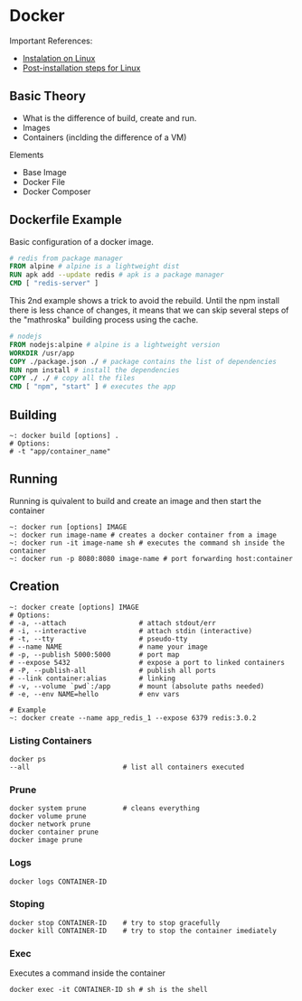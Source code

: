 # Docker

Important References:
- [Instalation on Linux](https://medium.com/@Grigorkh/how-to-install-docker-on-ubuntu-19-04-7ccfeda5935)
- [Post-installation steps for Linux](https://docs.docker.com/install/linux/linux-postinstall/)

## Basic Theory
- What is the difference of build, create and run.
- Images
- Containers (inclding the difference of a VM)

Elements
- Base Image
- Docker File
- Docker Composer


## Dockerfile Example

Basic configuration of a docker image.

```dockerfile
# redis from package manager
FROM alpine # alpine is a lightweight dist
RUN apk add --update redis # apk is a package manager
CMD [ "redis-server" ]
```

This 2nd example shows a trick to avoid the rebuild. Until the npm install there is less chance of changes, it means that we can skip several steps of the "mathroska" building process using the cache.

```dockerfile
# nodejs 
FROM nodejs:alpine # alpine is a lightweight version
WORKDIR /usr/app
COPY ./package.json ./ # package contains the list of dependencies
RUN npm install # install the dependencies
COPY ./ ./ # copy all the files
CMD [ "npm", "start" ] # executes the app
```

## Building

```shell
~: docker build [options] .
# Options:
# -t "app/container_name"
```

## Running
Running is quivalent to build and create an image and then start the container
```shell
~: docker run [options] IMAGE
~: docker run image-name # creates a docker container from a image
~: docker run -it image-name sh # executes the command sh inside the container
~: docker run -p 8080:8080 image-name # port forwarding host:container
```

## Creation

```shell
~: docker create [options] IMAGE
# Options:
# -a, --attach               	# attach stdout/err
# -i, --interactive          	# attach stdin (interactive)
# -t, --tty                  	# pseudo-tty
# --name NAME            		# name your image
# -p, --publish 5000:5000    	# port map
# --expose 5432          		# expose a port to linked containers
# -P, --publish-all          	# publish all ports
# --link container:alias 		# linking
# -v, --volume `pwd`:/app    	# mount (absolute paths needed)
# -e, --env NAME=hello       	# env vars

# Example
~: docker create --name app_redis_1 --expose 6379 redis:3.0.2
```

### Listing Containers

```shell
docker ps 
--all 						# list all containers executed
```

### Prune

```shell
docker system prune 		# cleans everything
docker volume prune
docker network prune
docker container prune
docker image prune
```



### Logs

```shell
docker logs CONTAINER-ID
```

### Stoping

```shell
docker stop CONTAINER-ID 	# try to stop gracefully
docker kill CONTAINER-ID 	# try to stop the container imediately
```

### Exec

Executes a command inside the container

```shell
docker exec -it CONTAINER-ID sh # sh is the shell  
```


